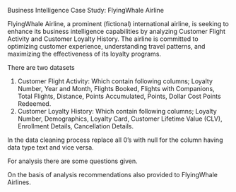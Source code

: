 Business Intelligence Case Study: 
FlyingWhale Airline


FlyingWhale Airline, a prominent (fictional) international airline, is seeking to enhance its 
business intelligence capabilities by analyzing Customer Flight Activity and Customer Loyalty History. 
The airline is committed to optimizing customer experience, understanding travel patterns, and 
maximizing the effectiveness of its loyalty programs.

There are two datasets
1. Customer Flight Activity: 
Which contain following columns;
Loyalty Number, Year and Month, Flights Booked, Flights with Companions, Total Flights, 
Distance, Points Accumulated, Points, Dollar Cost Points Redeemed.
2. Customer Loyalty History: 
Which contain following columns;
Loyalty Number, Demographics, Loyalty Card, Customer Lifetime Value (CLV), Enrollment 
Details, Cancellation Details.


In the data cleaning process replace all 0’s with null for the column having data type text and vice versa.

For analysis there are some questions given.

On the basis of analysis recommendations also provided to FlyingWhale Airlines.



